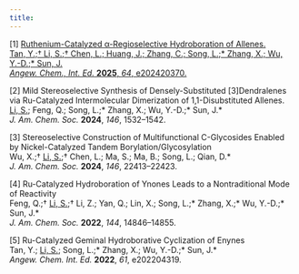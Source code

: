 ```yaml
---
title: 
---
```


[1]	[Ruthenium-Catalyzed α-Regioselective Hydroboration of Allenes. <br />
Tan, Y.;† <u>Li, S.</u>;† Chen, L.; Huang, J.; Zhang, C.; Song, L.;* Zhang, X.; Wu, Y.-D.;* Sun, J. <br />
_Angew. Chem., Int. Ed._ **2025**, _64_, e202420370.<br />](https://onlinelibrary.wiley.com/doi/abs/10.1002/anie.202420370)

[2] Mild Stereoselective Synthesis of Densely-Substituted [3]Dendralenes via Ru-Catalyzed Intermolecular Dimerization of 1,1-Disubstituted Allenes.<br />
<u>Li, S.</u>; Feng, Q.; Song, L.;* Zhang, X.; Wu, Y.-D.;* Sun, J.* <br />
_J. Am. Chem. Soc._ **2024**, _146_, 1532–1542.<br />

[3]	Stereoselective Construction of Multifunctional C-Glycosides Enabled by Nickel-Catalyzed Tandem Borylation/Glycosylation<br />
Wu, X.;† <u>Li, S.</u>;† Chen, L.; Ma, S.; Ma, B.; Song, L.; Qian, D.*<br />
_J. Am. Chem. Soc._ **2024**, _146_, 22413–22423.<br />

[4]	Ru-Catalyzed Hydroboration of Ynones Leads to a Nontraditional Mode of Reactivity<br />
Feng, Q.;† <u>Li, S.</u>;† Li, Z.; Yan, Q.; Lin, X.; Song, L.;* Zhang, X.;* Wu, Y.-D.;* Sun, J.*<br />
_J. Am. Chem. Soc._ **2022**, _144_, 14846–14855.<br />

[5] Ru-Catalyzed Geminal Hydroborative Cyclization of Enynes<br />
Tan, Y.; <u>Li, S.</u>; Song, L.;* Zhang, X.; Wu, Y.-D.;* Sun, J.* <br />
_Angew. Chem. Int. Ed._ **2022**, _61_, e202204319.<br />
